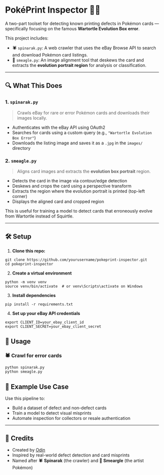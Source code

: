 # PokéPrint Inspector 🧠🎴

A two-part toolset for detecting known printing defects in Pokémon cards — specifically focusing on the famous **Wartortle Evolution Box error**.

This project includes:

- 🕷️ `spinarak.py`: A web crawler that uses the eBay Browse API to search and download Pokémon card listings.
- 🎨 `smeagle.py`: An image alignment tool that deskews the card and extracts the **evolution portrait region** for analysis or classification.

---

## 🔍 What This Does

### 1. `spinarak.py`
> Crawls eBay for rare or error Pokémon cards and downloads their images locally.

- Authenticates with the eBay API using OAuth2
- Searches for cards using a custom query (e.g., `"Wartortle Evolution Box Error"`)
- Downloads the listing image and saves it as a `.jpg` in the `images/` directory

### 2. `smeagle.py`
> Aligns card images and extracts the **evolution box portrait** region.

- Detects the card in the image via contour/edge detection
- Deskews and crops the card using a perspective transform
- Extracts the region where the evolution portrait is printed (top-left corner)
- Displays the aligned card and cropped region

This is useful for training a model to detect cards that erroneously evolve from Wartortle instead of Squirtle.

---

## 🛠️ Setup

1. **Clone this repo:**

```
git clone https://github.com/yourusername/pokeprint-inspector.git
cd pokeprint-inspector
```

2. **Create a virtual environment**

```
python -m venv venv
source venv/bin/activate  # or venv\Scripts\activate on Windows
```

3. **Install dependencies**
```
pip install -r requirements.txt
```

4. **Set up your eBay API credentials**
```
export CLIENT_ID=your_ebay_client_id
export CLIENT_SECRET=your_ebay_client_secret
```

## 🚀 Usage

### 🕷️ Crawl for error cards

```
python spinarak.py
python smeagle.py
```

## 🧪 Example Use Case

Use this pipeline to:

- Build a dataset of defect and non-defect cards  
- Train a model to detect visual misprints  
- Automate inspection for collectors or resale authentication  

---

## 🧙 Credits

- Created by [Odin](https://github.com/Odin3141)  
- Inspired by real-world defect detection and card misprints  
- Named after 🕷️ **Spinarak** (the crawler) and 🎨 **Smeargle** (the artist Pokémon)  

